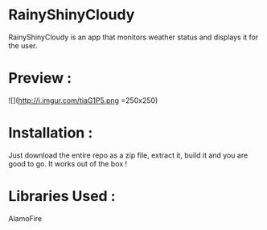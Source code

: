 # RainyShinyCloudy

RainyShinyCloudy is an app that monitors weather status and displays it for the user.

# Preview : 
![](http://i.imgur.com/tiaG1P5.png =250x250)

# Installation :
Just download the entire repo as a zip file, extract it, build it and you are good to go.
It works out of the box !

# Libraries Used :
AlamoFire
